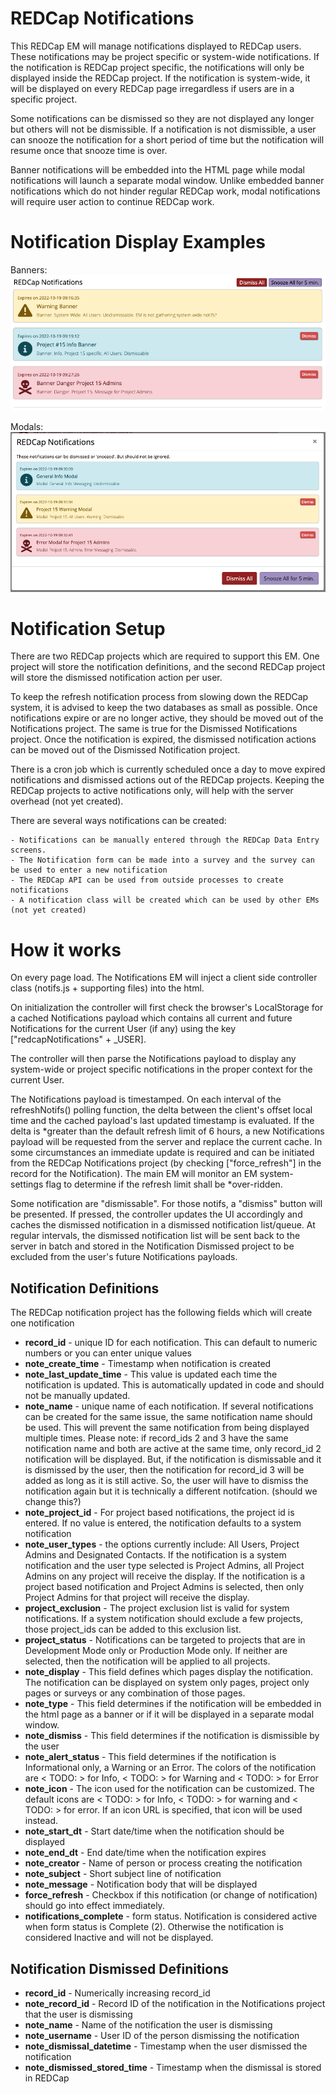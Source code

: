# REDCap Notifications
This REDCap EM will manage notifications displayed to REDCap users. These notifications may be project specific or system-wide
notifications.  If the notification is REDCap project specific, the notifications will only be displayed inside the
REDCap project.  If the notification is system-wide, it will be displayed on every REDCap page irregardless if users are
in a specific project.

Some notifications can be dismissed so they are not displayed any longer but others will not be dismissible. If
a notification is not dismissible, a user can snooze the notification for a short period of time but the
notification will resume once that snooze time is over.

Banner notifications will be embedded into the HTML page while modal notifications will launch a separate modal window. Unlike embedded
banner notifications which do not hinder regular REDCap work, modal notifications will require user action to continue
REDCap work.


# Notification Display Examples
Banners:
![Three Banner Types](assets/images/banner_examples.png)

Modals:
![Three Modal Types](assets/images/modal_examples.png)

# Notification Setup
There are two REDCap projects which are required to support this EM.  One project will store
the notification definitions, and the second REDCap project will store the dismissed notification action per user.

To keep the refresh notification process from slowing down the REDCap system, it is advised to keep the two databases
as small as possible.  Once notifications expire or are no longer active, they should be moved out of the Notifications
project. The same is true for the Dismissed Notifications project.  Once the notification is expired, the dismissed notification
actions can be moved out of the Dismissed Notification project.

There is a cron job which is currently scheduled once a day to move expired notifications and dismissed actions out of the REDCap projects.
Keeping the REDCap projects to active notifications only, will help with the server overhead (not yet created).

There are several ways notifications can be created:

    - Notifications can be manually entered through the REDCap Data Entry screens.
    - The Notification form can be made into a survey and the survey can be used to enter a new notification
    - The REDCap API can be used from outside processes to create notifications
    - A notification class will be created which can be used by other EMs (not yet created)

# How it works

On every page load.  The Notifications EM will inject a client side controller class (notifs.js + supporting files) into the html.

On initialization the controller will first check the browser's LocalStorage for a cached Notifications payload which contains all current and future Notifications for the current User (if any) using the key ["redcapNotifications" + _USER].

The controller will then parse the Notifications payload to display any system-wide or project specific notifications in the proper context for the current User.

The Notifications payload is timestamped.  On each interval of the refreshNotifs() polling function, the delta between the client's offset local time and the cached payload's last updated timestamp is evaluated.  If the delta is *greater than the default refresh limit of 6 hours, a new Notifications payload will be requested from the server and replace the current cache.
In some circumstances an immediate update is required and can be initiated from the REDCap Notifications project (by checking ["force_refresh"] in the record for the Notification).  The main EM will monitor an EM system-settings flag to determine if the refresh limit shall be *over-ridden.

Some notification are "dismissable".  For those notifs, a "dismiss" button will be presented.  If pressed, the controller updates the UI accordingly and caches the dismissed notification in a dismissed notification list/queue.  At regular
intervals, the dismissed notification list will be sent back to the server in batch and stored in the Notification Dismissed project to be excluded from the user's future Notifications payloads.


## Notification Definitions
The REDCap notification project has the following fields which will create one notification

- **record_id** - unique ID for each notification.  This can default to numeric numbers or you can enter unique values
- **note_create_time** - Timestamp when notification is created
- **note_last_update_time** - This value is updated each time the notification is updated. This is automatically updated in code and should not be manually updated.
- **note_name** - unique name of each notification.  If several notifications can be created for the same issue, the same notification name should be used.
This will prevent the same notification from being displayed multiple times. Please note: if record_ids 2 and 3 have the same notification name and both are active
at the same time, only record_id 2 notification will be displayed. But, if the notification is dismissable and it is dismissed by the
user, then the notification for record_id 3 will be added as long as it is still active.  So, the user will have to dismiss the notification
again but it is technically a different notifcation. (should we change this?)
- **note_project_id** - For project based notifications, the project id is entered.  If no value is entered, the notification
defaults to a system notification
- **note_user_types** - the options currently include: All Users, Project Admins and Designated Contacts.  If the notification is
a system notification and the user type selected is Project Admins, all Project Admins on any project will receive the display.  If the notification
is a project based notification and Project Admins is selected, then only Project Admins for that project will receive the display.
- **project_exclusion** - The project exclusion list is valid for system notifications.  If a system notification should exclude a few projects,
those project_ids can be added to this exclusion list.
- **project_status** - Notifications can be targeted to projects that are in Development Mode only or Production Mode only.  If neither
are selected, then the notification will be applied to all projects.
- **note_display** - This field defines which pages display the notification.  The notification can be displayed on
system only pages, project only pages or surveys or any combination of those pages.
- **note_type** - This field determines if the notification will be embedded in the html page as a banner or if
it will be displayed in a separate modal window.
- **note_dismiss** - This field determines if the notification is dismissible by the user
- **note_alert_status** - This field determines if the notification is Informational only, a Warning or an Error.  The colors of
the notification are < TODO: > for Info, < TODO: > for Warning and < TODO: > for Error
- **note_icon** - The icon used for the notification can be customized.  The default icons are < TODO: > for Info,
< TODO: > for warning and < TODO: > for error.  If an icon URL is specified, that icon will be used instead.
- **note_start_dt** - Start date/time when the notification should be displayed
- **note_end_dt** - End date/time when the notification expires
- **note_creator** - Name of person or process creating the notification
- **note_subject** - Short subject line of notification
- **note_message** - Notification body that will be displayed
- **force_refresh** - Checkbox if this notification (or change of notification) should go into effect immediately.
- **notifications_complete** - form status.  Notification is considered active when form status is Complete (2). Otherwise the
notification is considered Inactive and will not be displayed.

## Notification Dismissed Definitions

- **record_id** - Numerically increasing record_id
- **note_record_id** - Record ID of the notification in the Notifications project that the user is dismissing
- **note_name** - Name of the notification the user is dismissing
- **note_username** - User ID of the person dismissing the notification
- **note_dismissal_datetime** - Timestamp when the user dismissed the notification
- **note_dismissed_stored_time** - Timestamp when the dismissal is stored in REDCap
